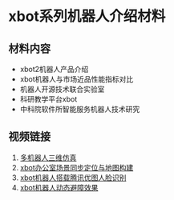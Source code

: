 # xbot系列机器人介绍材料
## 材料内容
* xbot2机器人产品介绍
* xbot机器人与市场近品性能指标对比
* 机器人开源技术联合实验室
* 科研教学平台xbot
* 中科院软件所智能服务机器人技术研究
## 视频链接
1. [多机器人三维仿真](https://v.qq.com/x/page/c0527bf4tbr.html)
2. [xbot办公室场景同步定位与地图构建](http://v.qq.com/page/l/j/r/l05274m5gjr.html)
3. [xbot机器人搭载腾讯优图人脸识别](http://v.qq.com/page/n/q/7/n0524qudvq7.html)
4. [xbot机器人动态避障效果](http://v.qq.com/page/m/1/9/m05244j0419.html)